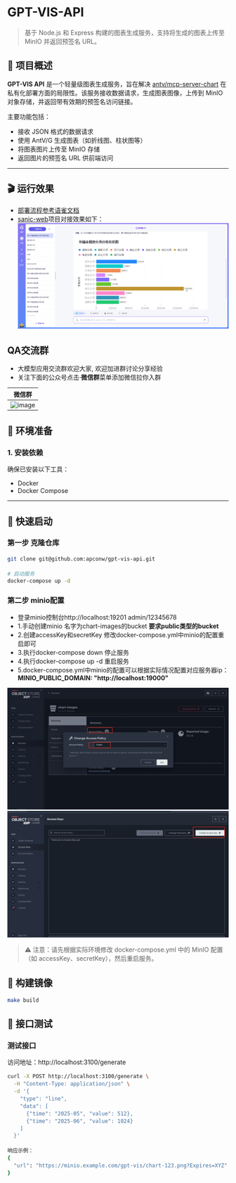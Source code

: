# GPT-VIS-API

> 基于 Node.js 和 Express 构建的图表生成服务，支持将生成的图表上传至 MinIO 并返回预签名 URL。

## 📌 项目概述

**GPT-VIS API** 是一个轻量级图表生成服务，旨在解决 [antv/mcp-server-chart](https://github.com/antvis/mcp-server-chart) 
在私有化部署方面的局限性。该服务接收数据请求，生成图表图像，上传到 MinIO 对象存储，并返回带有效期的预签名访问链接。

主要功能包括：
- 接收 JSON 格式的数据请求
- 使用 AntV/G 生成图表（如折线图、柱状图等）
- 将图表图片上传至 MinIO 存储
- 返回图片的预签名 URL 供前端访问

---

## 🎬 运行效果
- [部署流程参考语雀文档](https://www.yuque.com/lihuan-ulutg/kb/eqier012gbin4rb2?singleDoc#%20%E3%80%8A%E5%A4%A7%E6%A8%A1%E5%9E%8B%E6%95%B0%E6%8D%AE%E5%8A%A9%E6%89%8B-v1.1.5%E9%83%A8%E7%BD%B2%E6%AD%A5%E9%AA%A4%E3%80%8B)
- [sanic-web](https://github.com/apconw/sanic-web)项目对接效果如下：
![image](./images/img.png)

## QA交流群
- 大模型应用交流群欢迎大家, 欢迎加进群讨论分享经验
- 关注下面的公众号点击·**微信群**菜单添加微信拉你入群

|                 微信群                 |
|:-----------------------------------:|
| ![image](./images/wchat-search.png) | 

## 🔧 环境准备

### 1. 安装依赖

确保已安装以下工具：
- Docker
- Docker Compose
---

## 🚀 **快速启动**

### 第一步 克隆仓库
```bash
git clone git@github.com:apconw/gpt-vis-api.git

# 启动服务
docker-compose up -d
```
### 第二步 minio配置
- 登录minio控制台http://localhost:19201 admin/12345678
- 1.手动创建minio 名字为chart-images的bucket **要求public类型的bucket**
- 2.创建accessKey和secretKey 修改docker-compose.yml中minio的配置重启即可
- 3.执行docker-compose down 停止服务
- 4.执行docker-compose up -d 重启服务
- 5.docker-compose.yml中minio的配置可以根据实际情况配置对应服务器ip：
**MINIO_PUBLIC_DOMAIN: "http://localhost:19000"**

![image](./images/minio.png)
![image](./images/minio-b.png)



> ⚠️ 注意：请先根据实际环境修改 docker-compose.yml 中的 MinIO 配置（如 accessKey、secretKey），然后重启服务。

## 🐳 构建镜像

```bash
make build
```

## 🧪 接口测试
### 测试接口
访问地址：http://localhost:3100/generate

```bash
curl -X POST http://localhost:3100/generate \
  -H "Content-Type: application/json" \
  -d '{
    "type": "line",
    "data": [
      {"time": "2025-05", "value": 512},
      {"time": "2025-06", "value": 1024}
    ]
  }'

响应示例：
{
  "url": "https://minio.example.com/gpt-vis/chart-123.png?Expires=XYZ"
}
```